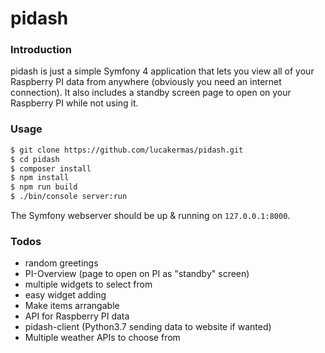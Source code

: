 # pidash

### Introduction
pidash is just a simple Symfony 4 application that lets you view all of your Raspberry PI data from anywhere (obviously you need an internet connection). It also includes a standby screen page to open on your Raspberry PI while not using it.

### Usage
```sh
$ git clone https://github.com/lucakermas/pidash.git
$ cd pidash
$ composer install
$ npm install
$ npm run build
$ ./bin/console server:run
```
The Symfony webserver should be up & running on `127.0.0.1:8000`.

### Todos
 - random greetings
 - PI-Overview (page to open on PI as "standby" screen)
 - multiple widgets to select from
 - easy widget adding
 - Make items arrangable
 - API for Raspberry PI data
 - pidash-client (Python3.7 sending data to website if wanted)
 - Multiple weather APIs to choose from
